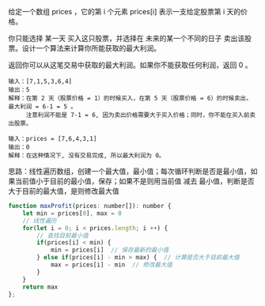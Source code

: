 给定一个数组 prices ，它的第 i 个元素 prices[i] 表示一支给定股票第 i 天的价格。

你只能选择 某一天 买入这只股票，并选择在 未来的某一个不同的日子 卖出该股票。设计一个算法来计算你所能获取的最大利润。

返回你可以从这笔交易中获取的最大利润。如果你不能获取任何利润，返回 0 。

```
输入：[7,1,5,3,6,4]
输出：5
解释：在第 2 天（股票价格 = 1）的时候买入，在第 5 天（股票价格 = 6）的时候卖出，最大利润 = 6-1 = 5 。
     注意利润不能是 7-1 = 6, 因为卖出价格需要大于买入价格；同时，你不能在买入前卖出股票。
     
输入：prices = [7,6,4,3,1]
输出：0
解释：在这种情况下, 没有交易完成, 所以最大利润为 0。
```

思路：线性遍历数组，创建一个最大值，最小值；每次循环判断是否是最小值，如果当前值小于目前的最小值，保存；如果不是则用当前值 减去 最小值，判断是否大于目前的最大值，是则修改最大值

```js
function maxProfit(prices: number[]): number {
    let min = prices[0], max = 0
    // 线性遍历
    for(let i = 0; i < prices.length; i ++) {
        // 查找目前最小值
        if(prices[i] < min) {
            min = prices[i]  // 保存最新的最小值
        } else if(prices[i] - min > max) {  // 计算是否大于目前最大值
            max = prices[i] - min  // 修改最大值
        }
    }
    return max
};
```



